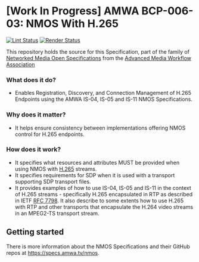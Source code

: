 # \[Work In Progress\] AMWA BCP-006-03: NMOS With H.265

[![Lint Status](https://github.com/AMWA-TV/bcp-006-03/workflows/Lint/badge.svg)](https://github.com/AMWA-TV/bcp-006-03/actions?query=workflow%3ALint)
[![Render Status](https://github.com/AMWA-TV/bcp-006-03/workflows/Render/badge.svg)](https://github.com/AMWA-TV/bcp-006-03/actions?query=workflow%3ARender)

This repository holds the source for this Specification, part of the family of [Networked Media Open Specifications](https://specs.amwa.tv/nmos) from the [Advanced Media Workflow Association](https://amwa.tv)

<!-- INTRO-START -->

### What does it do?

- Enables Registration, Discovery, and Connection Management of H.265 Endpoints using the AMWA IS-04, IS-05 and IS-11 NMOS Specifications.

### Why does it matter?

- It helps ensure consistency between implementations offering NMOS control for H.265 endpoints.

### How does it work?

- It specifies what resources and attributes MUST be provided when using NMOS with [H.265][] streams.
- It specifies requirements for SDP when it is used with a transport supporting SDP transport files.
- It provides examples of how to use IS-04, IS-05 and IS-11 in the context of H.265 streams - specifically H.265 encapsulated in RTP as described in IETF [RFC 7798][RFC-7798]. It also describe to some extents how to use H.265 with RTP and other transports that encapsulate the H.264 video streams in an MPEG2-TS transport stream.

[H.265]: https://www.itu.int/rec/T-REC-H.265 "High efficiency video coding"
[RFC-7798]: https://tools.ietf.org/html/rfc7798 "RTP Payload Format for High Efficiency Video Coding (HEVC)"

<!-- INTRO-END -->

## Getting started

There is more information about the NMOS Specifications and their GitHub repos at <https://specs.amwa.tv/nmos>.

